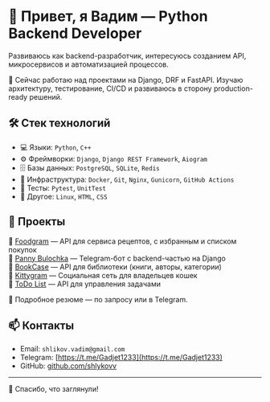 # 👋 Привет, я Вадим — Python Backend Developer

Развиваюсь как backend-разработчик, интересуюсь созданием API, микросервисов и автоматизацией процессов.

💼 Сейчас работаю над проектами на Django, DRF и FastAPI. Изучаю архитектуру, тестирование, CI/CD и развиваюсь в сторону production-ready решений.

## 🛠️ Стек технологий

- 💻 Языки: `Python`, `C++`
- ⚙️ Фреймворки: `Django`, `Django REST Framework`, `Aiogram`
- 🗄️ Базы данных: `PostgreSQL`, `SQLite`, `Redis`
- 🐳 Инфраструктура: `Docker`, `Git`, `Nginx`, `Gunicorn`, `GitHub Actions`
- 🧪 Тесты: `Pytest`, `UnitTest`
- 🐧 Другое: `Linux`, `HTML`, `CSS`

## 🚀 Проекты

🔹 [Foodgram](https://github.com/shlykovv/foodgram-project-react) — API для сервиса рецептов, с избранным и списком покупок  
🔹 [Panny Bulochka](https://github.com/shlykovv/panny-bulochka) — Telegram-бот с backend-частью на Django  
🔹 [BookCase](https://github.com/shlykovv/BookCase) — API для библиотеки (книги, авторы, категории)  
🔹 [Kittygram](https://github.com/shlykovv/kittygram_final) — Социальная сеть для владельцев кошек  
🔹 [ToDo List](https://github.com/Nikto004/todo-list) — API для управления задачами

📌 Подробное резюме — по запросу или в Telegram.

## 📫 Контакты

- Email: `shlikov.vadim@gmail.com`
- Telegram: [https://t.me/Gadjet1233](https://t.me/Gadjet1233)
- GitHub: [github.com/shlykovv](https://github.com/shlykovv)

---

👀 Спасибо, что заглянули!
